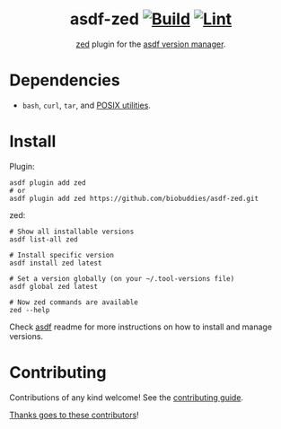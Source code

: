 <div align="center">

# asdf-zed [![Build](https://github.com/biobuddies/asdf-zed/actions/workflows/build.yml/badge.svg)](https://github.com/biobuddies/asdf-zed/actions/workflows/build.yml) [![Lint](https://github.com/biobuddies/asdf-zed/actions/workflows/lint.yml/badge.svg)](https://github.com/biobuddies/asdf-zed/actions/workflows/lint.yml)

[zed](https://zed.dev/) plugin for the [asdf version manager](https://asdf-vm.com).
</div>

# Dependencies
-   `bash`, `curl`, `tar`, and [POSIX utilities](https://pubs.opengroup.org/onlinepubs/9699919799/idx/utilities.html).

# Install
Plugin:
```shell
asdf plugin add zed
# or
asdf plugin add zed https://github.com/biobuddies/asdf-zed.git
```

zed:
```shell
# Show all installable versions
asdf list-all zed

# Install specific version
asdf install zed latest

# Set a version globally (on your ~/.tool-versions file)
asdf global zed latest

# Now zed commands are available
zed --help
```

Check [asdf](https://github.com/asdf-vm/asdf) readme for more instructions on how to
install and manage versions.

# Contributing
Contributions of any kind welcome! See the [contributing guide](contributing.md).

[Thanks goes to these contributors](https://github.com/biobuddies/asdf-zed/graphs/contributors)!
